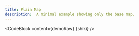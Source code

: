 ```yaml
---
title: Plain Map
description:  A minimal example showing only the base map.
---
```


<script lang="ts">
  import Demo from "./Plain.svelte";
  import demoRaw from "./Plain.svelte?raw";
  import CodeBlock from "../../CodeBlock.svelte";
  let { shiki } = $props();
</script>

<Demo />

<CodeBlock content={demoRaw} {shiki} />
